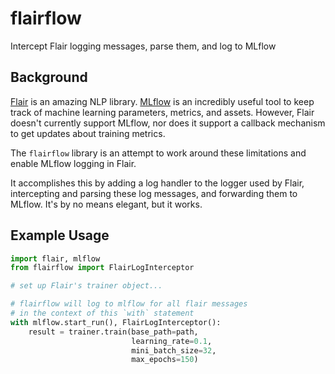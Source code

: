 # flairflow
Intercept Flair logging messages, parse them, and log to MLflow

## Background

[Flair](https://github.com/flairNLP/flair/) is an amazing NLP library.
[MLflow](https://mlflow.org/) is an incredibly useful tool to keep track
of machine learning parameters, metrics, and assets. However, Flair doesn't currently support MLflow, nor does it support a callback
mechanism to get updates about training metrics.

The `flairflow` library is an attempt to work around these limitations
and enable MLflow logging in Flair.

It accomplishes this by adding a log handler to the logger used by Flair, intercepting and parsing these log messages, and forwarding them to MLflow.
It's by no means elegant, but it works.

## Example Usage
```python
import flair, mlflow
from flairflow import FlairLogInterceptor

# set up Flair's trainer object...

# flairflow will log to mlflow for all flair messages
# in the context of this `with` statement
with mlflow.start_run(), FlairLogInterceptor():
    result = trainer.train(base_path=path,
                           learning_rate=0.1,
                           mini_batch_size=32,
                           max_epochs=150)
```